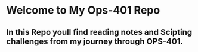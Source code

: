 # Welcome to My Ops-401 Repo

## In this Repo youll find reading notes and Scipting challenges from my journey through OPS-401. 


